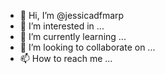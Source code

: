 - 👋 Hi, I’m @jessicadfmarp
- 👀 I’m interested in ...
- 🌱 I’m currently learning ...
- 💞️ I’m looking to collaborate on ...
- 📫 How to reach me ...

<!---
jessicadfmarp/jessicadfmarp is a ✨ special ✨ repository because its `README.md` (this file) appears on your GitHub profile.
You can click the Preview link to take a look at your changes.
--->
